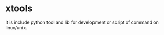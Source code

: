 xtools
======

It is include python tool and lib for development or script of command on linux/unix.

